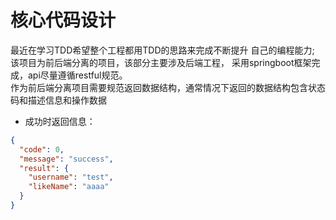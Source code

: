 # 核心代码设计
最近在学习TDD希望整个工程都用TDD的思路来完成不断提升
自己的编程能力; 该项目为前后端分离的项目，该部分主要涉及后端工程，
采用springboot框架完成，api尽量遵循restful规范。  
作为前后端分离项目需要规范返回数据结构，通常情况下返回的数据结构包含状态码和描述信息和操作数据
- 成功时返回信息：
```json
{
  "code": 0,
  "message": "success",
  "result": {
    "username": "test",
    "likeName": "aaaa"
  }
}
```

